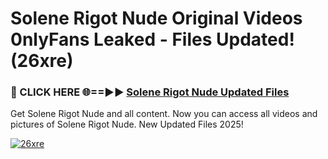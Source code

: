 # Solene Rigot Nude Original Videos 0nlyFans Leaked - Files Updated! (26xre)

<h3>🔴 CLICK HERE 🌐==►► <a href="https://tinyurl.com/5h6xmrr3" rel="nofollow">Solene Rigot Nude Updated Files</a></h3>

Get Solene Rigot Nude and all content. Now you can access all videos and pictures of Solene Rigot Nude. New Updated Files 2025!

[![26xre](https://i.imgur.com/KVD873Z.gif)](https://tinyurl.com/5h6xmrr3)
